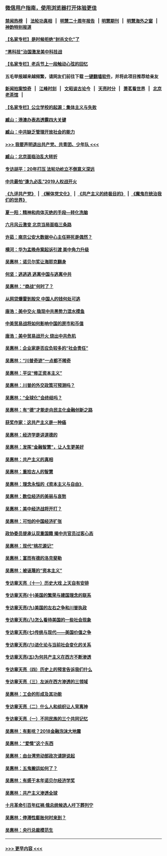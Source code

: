 ### [微信用户指南，使用浏览器打开体验更佳](https://github.com/gfw-breaker/banned-news1/blob/master/indexes/wechat-guide.md?t=0)
#### [禁闻热榜](热点新闻.md?t=0)  &nbsp;&nbsp;|&nbsp;&nbsp; [法轮功真相](https://github.com/gfw-breaker/truth/blob/master/README.md?t=0) &nbsp;&nbsp;|&nbsp;&nbsp; [明慧二十周年报告](https://github.com/gfw-breaker/mh-reports/blob/master/README.md?t=0) &nbsp;&nbsp;|&nbsp;&nbsp;[明慧期刊](https://github.com/gfw-breaker/mh-qikan) &nbsp;&nbsp;|&nbsp;&nbsp; [明慧海外之窗](https://github.com/gfw-breaker/mh-news/blob/master/README.md?t=0) &nbsp;&nbsp;|&nbsp;&nbsp; [神韵特别报道](https://github.com/gfw-breaker/mh-news/blob/master/shenyun.md?t=0)
#### [【名家专栏】是时候拒绝“封杀文化”了](../pages/nsc423/n11814093.md?t=02131511) 
#### [“黑科技”治国激发美中科技战](../pages/nsc423/n11638056.md?t=02131511) 
#### [【名家专栏】老兵节上一段触动心弦的回忆](../pages/nsc423/n11646016.md?t=02131511) 
#### 五毛举报越来越频繁，请网友们前往下载 [一键翻墙软件](https://github.com/gfw-breaker/ssr-accounts)，并将此项目推荐给亲友
#### [新闻拍案惊奇](https://github.com/gfw-breaker/banned-news1/blob/master/pages/link4.md) &nbsp;&nbsp;|&nbsp;&nbsp; [江峰时刻](https://github.com/gfw-breaker/banned-news1/blob/master/pages/link4.md) &nbsp;&nbsp;|&nbsp;&nbsp; [文昭谈古论今](https://github.com/gfw-breaker/banned-news1/blob/master/pages/link4.md) &nbsp;&nbsp;|&nbsp;&nbsp; [天亮时分](https://github.com/gfw-breaker/banned-news1/blob/master/pages/link4.md) &nbsp;&nbsp;|&nbsp;&nbsp; [萧茗看世界](https://github.com/gfw-breaker/banned-news1/blob/master/pages/link4.md) &nbsp;&nbsp;|&nbsp;&nbsp; [北京老茶馆](https://github.com/gfw-breaker/banned-news1/blob/master/pages/link4.md) &nbsp;&nbsp;|&nbsp;&nbsp; 
#### [【名家专栏】公立学校的起源：集体主义与失败](../pages/nsc423/n11601833.md?t=02131511) 
#### [臧山：港澳办表态透露四大关键](../pages/nsc423/n11421628.md?t=02131511) 
#### [臧山：中共缺乏管理开放社会的能力](../pages/nsc423/n11407457.md?t=02131511) 
#### [>>> 我要声明退出共产党、共青团、少年队 <<<](https://github.com/begood0513/goodnews/blob/master/quit/letter.md) 
#### [臧山：北京面临治乱大转折](../pages/nsc423/n11406895.md?t=02131511) 
#### [专访胡平：20年打压 法轮功屹立不倒意义深远](../pages/nsc423/n11398800.md?t=02131511) 
#### [中共最怕“逢九必乱”2019人权战开火](../pages/nsc423/n11385248.md?t=02131511) 
#### [《九评共产党》](https://github.com/begood0513/9ping.md/blob/master/README.md) &nbsp;|&nbsp; [《解体党文化》](../../../../jtdwh.md/blob/master/README.md)  &nbsp;|&nbsp; [《共产主义的终极目的》](../../../../gczydzjmd.md/blob/master/README.md) &nbsp;|&nbsp; [《魔鬼在统治我们的世界》](../../../../mgztzwmdsj.md/blob/master/README.md) 
#### [夏一阳：精神和肉体灭绝的手段—转化洗脑](../pages/nsc423/n11368250.md?t=02131511) 
#### [六月风云激变 北京当局面临三条路](../pages/nsc423/n11313668.md?t=02131511) 
#### [许茹：南京公安大数据中心主任猝死是偶然？](../pages/nsc423/n11064744.md?t=02131511) 
#### [横河：华为孟晚舟案起诉引渡 美中角力升级](../pages/nsc423/n11027230.md?t=02131511) 
#### [吴惠林：诺贝尔奖让海耶克翻身](../pages/nsc423/n10890049.md?t=02131511) 
#### [何坚：逃逃逃 逃离中国与逃离中共](../pages/nsc423/n10592891.md?t=02131511) 
#### [吴惠林：“商战”何时了？](../pages/nsc423/n10573558.md?t=02131511) 
#### [从网贷爆雷到股灾 中国人的钱何处可逃](../pages/nsc423/n10572800.md?t=02131511) 
#### [唐浩：美中交火 隐现中共黑势力混水摸鱼](../pages/nsc423/n10544040.md?t=02131511) 
#### [中美贸易战将如何影响中国的房市和币值](../pages/nsc423/n10543697.md?t=02131511) 
#### [唐浩：美中贸易战开火 烧出中共危机](../pages/nsc423/n10540126.md?t=02131511) 
#### [吴惠林：企业家是否应负较多的“社会责任”](../pages/nsc423/n10535022.md?t=02131511) 
#### [吴惠林：“川普奇迹”一点都不稀奇](../pages/nsc423/n10512808.md?t=02131511) 
#### [吴惠林：平议“修正资本主义”](../pages/nsc423/n10495724.md?t=02131511) 
#### [吴惠林：川普的外交政策可预测吗？](../pages/nsc423/n10462387.md?t=02131511) 
#### [吴惠林：“全球化”会终结吗？](../pages/nsc423/n10452838.md?t=02131511) 
#### [吴惠林：有“德”才能走向民主化金融创新之路](../pages/nsc423/n10432292.md?t=02131511) 
#### [获奖作家：这共产主义是一种癌](../pages/nsc423/n10431541.md?t=02131511) 
#### [吴惠林：经济学是讲道德的](../pages/nsc423/n10398014.md?t=02131511) 
#### [吴惠林：发挥“金融智慧”，让人生更美好](../pages/nsc423/n10375019.md?t=02131511) 
#### [吴惠林：共产主义的真相](../pages/nsc423/n10351394.md?t=02131511) 
#### [吴惠林：重拾古人的智慧](../pages/nsc423/n10337691.md?t=02131511) 
#### [吴惠林：理念永恒的《资本主义与自由》](../pages/nsc423/n10316274.md?t=02131511) 
#### [吴惠林：数位经济的美丽与哀愁](../pages/nsc423/n10292946.md?t=02131511) 
#### [吴惠林：美中经济战将开打？](../pages/nsc423/n10258825.md?t=02131511) 
#### [吴惠林：可怕的中国经济扩张](../pages/nsc423/n10219147.md?t=02131511) 
#### [政协委员提承认双重国籍 揭中共官员过客心态](../pages/nsc423/n10208809.md?t=02131511) 
#### [吴惠林：现代“桃花源记”](../pages/nsc423/n10185234.md?t=02131511) 
#### [吴惠林：富而有德的洛克斐勒](../pages/nsc423/n10142264.md?t=02131511) 
#### [吴惠林：被诬蔑的“资本主义”](../pages/nsc423/n10124816.md?t=02131511) 
#### [专访章天亮（十一）历史大戏 上天自有安排](../pages/nsc423/n10094905.md?t=02131511) 
#### [专访章天亮(十)美国的繁荣与建国理念的联系](../pages/nsc423/n10094899.md?t=02131511) 
#### [专访章天亮(九)美国的左右之争和川普执政](../pages/nsc423/n10094889.md?t=02131511) 
#### [专访章天亮(八)怎么看待美国的一些社会现象](../pages/nsc423/n10094857.md?t=02131511) 
#### [专访章天亮(七)传统与现代——美国价值之争](../pages/nsc423/n10093140.md?t=02131511) 
#### [专访章天亮(六)进化论与当前社会变化的关系](../pages/nsc423/n10092036.md?t=02131511) 
#### [专访章天亮(五)为何共产主义在西方不断渗透](../pages/nsc423/n10083620.md?t=02131511) 
#### [专访章天亮（四）历史上的预言告诉我们什么](../pages/nsc423/n10083606.md?t=02131511) 
#### [专访章天亮（三）左派在西方渗透的三领域](../pages/nsc423/n10081115.md?t=02131511) 
#### [吴惠林：工会的形成及其功能](../pages/nsc423/n10080633.md?t=02131511) 
#### [专访章天亮（二）什么人和组织让人背离神](../pages/nsc423/n10076637.md?t=02131511) 
#### [专访章天亮（一）不同民族的三个共同记忆](../pages/nsc423/n10074188.md?t=02131511) 
#### [吴惠林：有影呒？2018金融泡沫大地震](../pages/nsc423/n10040534.md?t=02131511) 
#### [吴惠林：“爱情”这个东西](../pages/nsc423/n10019423.md?t=02131511) 
#### [吴惠林：由台湾劳动部政次请辞说起](../pages/nsc423/n9979679.md?t=02131511) 
#### [吴惠林：五鬼搬运如何了？](../pages/nsc423/n9925338.md?t=02131511) 
#### [吴惠林：有感于本年诺贝尔经济学奖](../pages/nsc423/n9871883.md?t=02131511) 
#### [吴惠林：共产主义渗透全球](../pages/nsc423/n9812748.md?t=02131511) 
#### [十月革命引百年红祸 俄总统候选人吁下葬列宁](../pages/nsc423/n9810182.md?t=02131511) 
#### [吴惠林：停滞性膨胀何时来到？](../pages/nsc423/n9764136.md?t=02131511) 
#### [吴惠林：央行总裁模范生](../pages/nsc423/n9728134.md?t=02131511) 

----
#### [ >>> 更早内容 <<< ](../indexes/nsc423-earlier.md)
